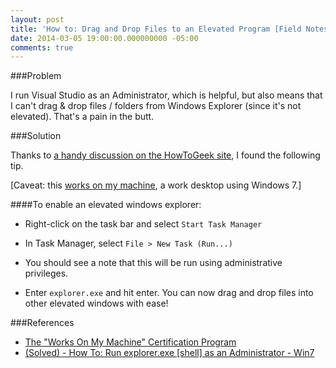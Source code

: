 ```yaml
---
layout: post
title: 'How to: Drag and Drop Files to an Elevated Program [Field Notes]'
date: 2014-03-05 19:00:00.000000000 -05:00
comments: true
---
```

###Problem

I run Visual Studio as an Administrator, which is helpful, but also means that I can't drag &amp; drop files / folders from Windows Explorer (since it's not elevated). That's a pain in the butt.

###Solution

Thanks to [a handy discussion on the HowToGeek site](http://www.howtogeek.com/forum/topic/how-to-run-explorerexe-shell-as-an-administrator-win7), I found the following tip.

[Caveat: this [works on my machine](http://blog.codinghorror.com/the-works-on-my-machine-certification-program/), a work desktop using Windows 7.]

####To enable an elevated windows explorer:
* Right-click on the task bar and select `Start Task Manager`
* In Task Manager, select `File > New Task (Run...)`
* You should see a note that this will be run using administrative privileges. 

* Enter `explorer.exe` and hit enter.
You can now drag and drop files into other elevated windows with ease! 

###References
* [The "Works On My Machine" Certification Program](http://blog.codinghorror.com/the-works-on-my-machine-certification-program/) 
* [(Solved) - How To: Run explorer.exe [shell] as an Administrator - Win7](http://www.howtogeek.com/forum/topic/how-to-run-explorerexe-shell-as-an-administrator-win7) 
